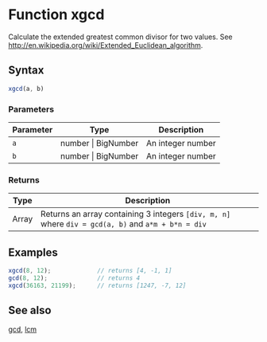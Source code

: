 <!-- Note: This file is automatically generated from source code comments. Changes made in this file will be overridden. -->

# Function xgcd

Calculate the extended greatest common divisor for two values.
See http://en.wikipedia.org/wiki/Extended_Euclidean_algorithm.


## Syntax

```js
xgcd(a, b)
```

### Parameters

Parameter | Type | Description
--------- | ---- | -----------
`a` | number &#124; BigNumber | An integer number
`b` | number &#124; BigNumber | An integer number

### Returns

Type | Description
---- | -----------
Array | Returns an array containing 3 integers `[div, m, n]` where `div = gcd(a, b)` and `a*m + b*n = div`


## Examples

```js
xgcd(8, 12);             // returns [4, -1, 1]
gcd(8, 12);              // returns 4
xgcd(36163, 21199);      // returns [1247, -7, 12]
```


## See also

[gcd](gcd.md),
[lcm](lcm.md)
